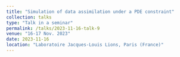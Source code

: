 ```yaml
---
title: "Simulation of data assimilation under a PDE constraint"
collection: talks
type: "Talk in a seminar"
permalink: /talks/2023-11-16-talk-9
venue: "16-17 Nov. 2023"
date: 2023-11-16
location: "Laboratoire Jacques-Louis Lions, Paris (France)"
---
```

